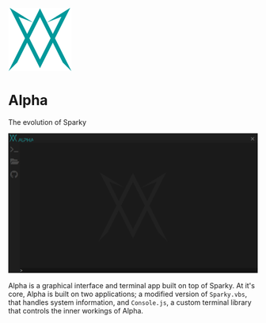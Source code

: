![Logo](https://github.com/MatthewZenn/Alpha/raw/main/Static/Logo.png)
# **Alpha**
The evolution of Sparky

![Screenshot](https://github.com/MatthewZenn/Alpha/raw/main/Static/Screenshot.png)

Alpha is a graphical interface and terminal app built on top of Sparky. At it's core, Alpha is built on two applications; a modified version of ```Sparky.vbs```, that handles system information, and ```Console.js```, a custom terminal library that controls the inner workings of Alpha.
